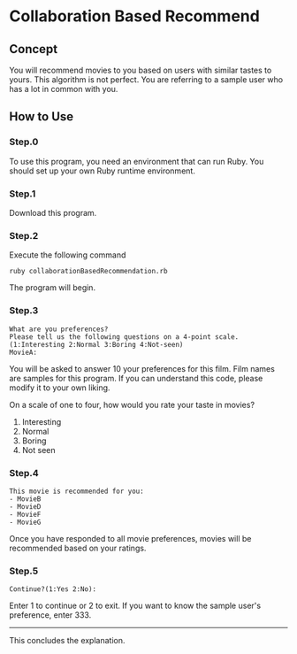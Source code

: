 # Collaboration Based Recommend

## Concept
You will recommend movies to you based on users with similar tastes to yours.
This algorithm is not perfect.
You are referring to a sample user who has a lot in common with you.

## How to Use
### Step.0
To use this program, you need an environment that can run Ruby. You should set up your own Ruby runtime environment.

### Step.1
Download this program.

### Step.2
Execute the following command
```
ruby collaborationBasedRecommendation.rb 
```
The program will begin.

### Step.3

```
What are you preferences?
Please tell us the following questions on a 4-point scale.
(1:Interesting 2:Normal 3:Boring 4:Not-seen)
MovieA:
```
You will be asked to answer 10 your preferences for this film.
Film names are samples for this program. If you can understand this code, please modify it to your own liking.

On a scale of one to four, how would you rate your taste in movies?
1. Interesting
2. Normal
3. Boring
4. Not seen

### Step.4

```
This movie is recommended for you:
- MovieB
- MovieD
- MovieF
- MovieG
```
Once you have responded to all movie preferences, movies will be recommended based on your ratings.

### Step.5
```
Continue?(1:Yes 2:No):
```
Enter 1 to continue or 2 to exit.
If you want to know the sample user's preference, enter 333.

---
This concludes the explanation.
